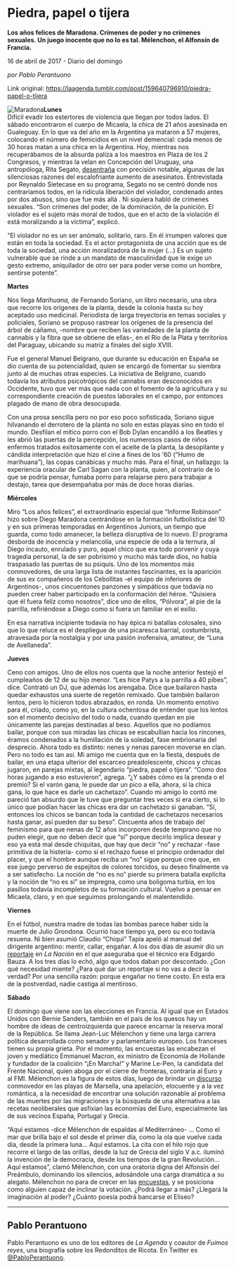 # Piedra, papel o tijera

**Los años felices de Maradona. Crímenes de poder y no crímenes sexuales. Un juego inocente que no lo es tal. Mélenchon, el Alfonsín de Francia.**

16 de abril de 2017 - Diario del domingo

_por Pablo Perantuono_

Link original: https://laagenda.tumblr.com/post/159640796910/piedra-papel-o-tijera

![Maradona](https://64.media.tumblr.com/18c1606297e6df999848a4fc591159e2/tumblr_inline_pk127n5yI31t6q87u_500.jpg)**Lunes**  
Difícil
evadir los estertores de violencia que llegan por todos lados. El
sábado encontraron el cuerpo de Micaela, la chica de 21 años
asesinada en Gualeguay. En lo que va del año en la Argentina ya
mataron a 57 mujeres, colocando el número
de femicidios en un nivel demencial: cada menos de 30 horas matan a una chica
en la Argentina. Hoy, mientras nos recuperábamos de la absurda
paliza a los maestros en Plaza de los 2 Congresos, y mientras la
velan en Concepción del Uruguay, una antropóloga, Rita Segato,
[desentraña](http://radiocut.fm/audiocut/entrevista-a-rita-segato-en-la-inmensa-minoria/#.WPJKfKigD2S.twitter)
con precisión notable, algunas de las silenciosas razones del
escalofriante aumento de asesinatos. Entrevistada por Reynaldo Sietecase en su programa, Segato no se centró donde nos
centraríamos todos, en la ridícula liberación del violador,
condenado antes por dos abusos, sino que fue más allá . Ni siquiera habló de crímenes
sexuales.  “Son crímenes del poder, de la dominación, de la
punición. El violador es el sujeto más moral de todos, que en el
acto de la violación él está moralizando a la víctima”,
explicó.

“El
violador no es un ser anómalo, solitario, raro. En él irrumpen
valores que están en toda la sociedad. Es el actor protagonista de
una acción que es de toda la sociedad, una acción moralizadora de
la mujer (…) Es un sujeto vulnerable que se rinde a un mandato de
masculinidad que le exige un gesto extremo, aniquilador de otro ser
para poder verse como un hombre, sentirse potente”. 


**Martes**  


Nos
llega *Marihuana,* de
Fernando Soriano, un libro necesario, una obra que recorre los
orígenes de la planta, desde la colonia hasta su hoy aceptado uso medicinal. Periodista
de larga treyectoria en temas sociales y policiales, Soriano se
propuso rastrear los orígenes de la presencia del árbol de cáñamo,
-nombre que reciben las variedades de la planta de cannabis y la fibra que se obtiene de ellas-, en el Río de la Plata y
territorios del Paraguay, ubicando su matriz a finales del siglo XVIII.


Fue el general Manuel Belgrano, que durante su educación en España se dio cuenta de su potencialidad,
quien se encargó de fomentar su siembra junto al de muchas
otras especies. La iniciativa de Belgrano, cuando todavía los
atributos psicotrópicos del cannabis eran desconocidos en Occidente,
tuvo que ver más que nada con el fomento de la agricultura y su
correspondiente creación de puestos laborales en el campo, por
entonces plagado de mano de obra desocupada.

Con
una prosa sencilla pero no por eso poco sofisticada, Soriano sigue
hilvanando el derrotero de la planta no solo en estas playas sino en
todo el mundo. Desfilan el mítico porro con el Bob Dylan encandiló
a los Beatles y les abrió las puertas de la percepción, los numerosos
casos de niños enfermos tratados exitosamente con el aceite de la
planta, la desopilante y cándida interpretación que hizo el cine a
fines de los ‘60 (“Humo de marihuana”), las copas canábicas y
mucho más. Para el final, un hallazgo: la experiencia oracular de
Carl Sagan con la planta, quien, al contrario de lo que se podría
pensar, fumaba porro para relajarse pero para trabajar a destajo, tarea que
desempañaba por más de doce horas diarias. 


**Miércoles**  


Miro
“Los años felices”, el extraordinario especial que “Informe
Robinson” hizo sobre Diego Maradona centrándose en la formación
futbolística del 10 y en sus primeras temporadas en Argentinos
Juniors, un tiempo que guarda, como todo amanecer, la belleza
disruptiva de lo nuevo. El programa desborda de inocencia y
melancolía, una especie de oda a la ternura, al Diego incauto,
enrulado y puro, aquel chico que era todo porvenir y cuya tragedia
personal, la de ser pobrísimo y mucho más tarde dios, no había
traspasado las puertas de su psiquis. Uno de los momentos más
conmovedores, de una larga lista de instantes fascinantes, es la
aparición de sus ex compañeros de los Cebollitas -el equipo de
inferiores de Argentinos-, unos cincuentones panzones y simpáticos
que todavía no pueden creer haber participado en la conformación
del héroe. “Quisiera que él fuera feliz como nosotros”,
dice uno de ellos, “Pólvora”, al pie de la parrilla,
refiriéndose a Diego como si fuera un familiar en el exilio. 


En
esa narrativa incipiente todavía no hay épica ni batallas
colosales, sino que lo que reluce es el despliegue de una picaresca
barrial, costumbrista, atravesada por la nostalgia y por una pasión
inofensiva, amateur, de “Luna de Avellaneda”. 


**Jueves**  


Ceno
con amigos. Uno de ellos nos cuenta que la noche anterior festejó el
cumpleaños de 12 de su hijo menor. “Les hice Patys a la parrilla a
40 pibes”, dice. Contrató un DJ, que además los arengaba. Dice
que bailaron hasta quedar exhaustos una suerte de regetón remixado.
Que también bailaron lentos, pero lo hicieron todos abrazados, en
ronda. Un momento emotivo para él, criado, como yo, en la cultura
ochentosa de entender que los lentos son el momento decisivo del todo o
nada, cuando quedan en pie únicamente las parejas destinadas al
beso. Aquellos que no podíamos bailar, porque con sus miradas las
chicas se escabullían hacia los rincones, éramos condenados a la
humillación de la soledad, fase embrionaria del desprecio. Ahora
todo es distinto: nenes y nenas parecen moverse en clan. Pero no todo
es tan así. Mi amigo me cuenta que en la fiesta, después de bailar,
en una etapa ulterior del escarceo preadolescente, chicos y chicas
jugaron, en parejas mixtas, al legendario “piedra, papel o tijera”.
“Como dos horas jugando a eso estuvieron”, agrega. “¿Y
sabés cómo es la prenda o el premio? Si el varón gana, le puede
dar un pico a ella, ahora, si la chica gana, lo que hace es darle
un cachetazo”. Cuando mi amigo lo contó me pareció tan absurdo
que le tuve que preguntar tres veces si era cierto, si lo único
que podían hacer las chicas era dar un cachetazo si ganaban. “Sí,
entonces los chicos se bancan toda la cantidad de cachetazos
necesarios hasta ganar, así pueden dar su beso”. Cincuenta años
de trabajo del feminismo para que nenas de 12 años incorporen desde
temprano que no puden elegir, que no deben decir que “sí” porque
decirlo implica desear y eso ya está mal desde chiquitas, que hay
que decir “no” y rechazar -fase primitiva de la histeria- como si
el rechazo fuese el principio ordenador del placer, y que el hombre
aunque reciba un “no” sigue porque cree que, en ese juego
perverso de espejitos de colores torcidos, su deseo finalmente va a
ser satisfecho. La noción de “no es no” pierde su primera
batalla explícita y la noción de “no es sí” se impregna, como
una boligoma turbia, en los pasillos todavía incompletos de su
formación cultural. Vuelvo a pensar en Micaela, claro, y en que
seguimos prolongando el malentendido. 


**Viernes**  


En
el fútbol, nuestra madre de todas las bombas parece haber sido la
muerte de Julio Grondona. Ocurrió hace tiempo ya, pero su eco
todavía resuena. Ni bien asumió Claudio “Chiqui” Tapia apeló
al manual del dirigente argentino: mentir, callar, engañar. A los
dos días de asumir dio un [reportaje](http://www.lanacion.com.ar/2003737-chiqui-tapia-en-la-nacion-que-dijo-sobre-la-continuidad-de-edgardo-bauza-y-su-opinion-sobre-jorge-sampaoli)
en *La Nación* en el que aseguraba que el técnico era Edgardo
Bauza. A los tres días lo echó, algo que todos daban por
descontado. ¿Con qué necesidad miente? ¿Para qué dar un reportaje
si no vas a decir la verdad? Por una sencilla razón: porque engañar
no tiene costo. En esta era de la postverdad, nadie castiga al
mentiroso. 


**Sábado**  


El
domingo que viene son las elecciones en Francia. Al igual que en
Estados Unidos con Bernie Sanders, también en el país de los quesos
hay un hombre de ideas de centroizquierda que parece encarnar la
reserva moral de la República. Se llama Jean-Luc Mélenchon y tiene
una larga carrera política desarrollada como senador y parlamentario
europeo. Los franceses tienen su propia grieta. Por el momento, las
encuestas las encabezan el joven y mediático Emmanuel Macron, ex
ministro de Economía de Hollande y fundador de la coalición “¡En
Marcha!” y Marine Le-Pen, la candidata del Frente Nacional, quien
aboga por el cierre de fronteras, contraria al Euro y al FMI.
Mélenchon es la figura de estos días, luego de brindar un [discurso](https://www.youtube.com/watch?v=Gq2T2m1BCvY)
conmovedor en las playas de Marsella, una apelación, elocuente y a
la vez romántica, a la necesidad de encontrar una solución
razonable al problema de las muertes por las migraciones y la
búsqueda de una alternativa a las recetas neoliberales que asfixian
las economías del Euro, especialmente las de sus vecinos España,
Portugal y Grecia. 


“Aquí
estamos -dice Mélenchon de espaldas al Mediterráneo- … Como el
mar que brilla bajo el sol desde el primer día, como la ola que
vuelve cada día, desde la primera luna… Aquí estamos. La cita con
el hilo rojo que recorre el largo de las orillas, desde la luz de
Grecia del siglo V a.c. iluminó la invención de la democracia,
desde los tiempos de la gran Revolución… Aquí estamos”, clamó
Mélenchon, con una oratoria digna del Alfonsín del Preámbulo,
dominando los silencios, adosándole una carga dramática a su
alegato. Mélenchon no para de crecer en las [encuestas](http://www.bez.es/82366296/fenomeno-Melenchon-irrumpe-ultima-etapa-elecciones-francesas.html),
y se posiciona como alguien capaz de inclinar la votación. ¿Podrá llegar a más? ¿Llegará la imaginación al poder? ¿Cuánto poesía podrá bancarse el Eliseo? 


  


---

 Pablo Perantuono
-----------------

 Pablo Perantuono es uno de los editores de *La Agenda* y coautor de *Fuimos reyes*, una biografía sobre los Redonditos de Ricota. En Twitter es [@PabloPerantuono](https://twitter.com/PabloPerantuono). 

